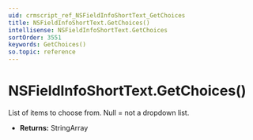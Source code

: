 ```yaml
---
uid: crmscript_ref_NSFieldInfoShortText_GetChoices
title: NSFieldInfoShortText.GetChoices()
intellisense: NSFieldInfoShortText.GetChoices
sortOrder: 3551
keywords: GetChoices()
so.topic: reference
---
```


# NSFieldInfoShortText.GetChoices()

List of items to choose from. Null = not a dropdown list.

* **Returns:** StringArray

